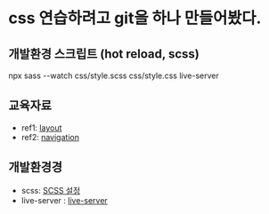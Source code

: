 # css 연습하려고 git을 하나 만들어봤다.

## 개발환경 스크립트 (hot reload, scss)

npx sass --watch css/style.scss css/style.css
live-server

## 교육자료

- ref1: [layout](https://www.ankitweblogic.com/css/web-exercise.php)
- ref2: [navigation](https://www.w3resource.com/html-css-exercise/navigation.php)

## 개발환경경

- scss: [SCSS 설정](https://anerim.tistory.com/192)
- live-server : [live-server](https://www.educative.io/answers/how-to-add-live-reload-to-a-static-page)

